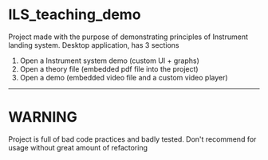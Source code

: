 # ILS_teaching_demo
Project made with the purpose of demonstrating principles of Instrument landing system.
Desktop application, has 3 sections
1. Open a Instrument system demo (custom UI + graphs)
2. Open a theory file (embedded pdf file into the project)
3. Open a demo (embedded video file and a custom video player)

--- 
# WARNING
Project is full of bad code practices and badly tested. Don't recommend for usage without great amount of refactoring
